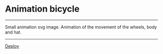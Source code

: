 # Animation bicycle

---
Small animation svg image.
Animation of the movement of the wheels, body and hat.

---
[Deploy](https://olgakitova.github.io/svg__animation__bike/)
